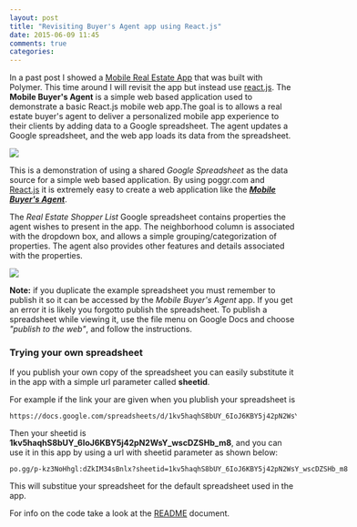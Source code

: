 ```yaml
---
layout: post
title: "Revisiting Buyer's Agent app using React.js"
date: 2015-06-09 11:45
comments: true
categories: 
---
```


In a past post I showed a [Mobile Real Estate App](http://rwx.io/blog/2014/10/22/mobile-real-estate-app-version-1/) that was built with Polymer. This time around I will revisit the app but instead use <a href="https://facebook.github.io/react/" target="_blank">react.js</a>. The __Mobile Buyer's Agent__ is a simple web based application used to demonstrate a basic React.js mobile web app.The goal is to allows a real estate buyer's agent to deliver a personalized mobile app experience to their clients by adding data to a Google spreadsheet. The agent updates a Google spreadsheet, and the web app loads its data from the spreadsheet.

<a href="http://www.poggr.com/p-kz3NoHhgl:dZkIM34sBnlx?sheetid=1kv5haqhS8bUY_6IoJ6KBY5j42pN2WsY_wscDZSHb_m9" target="_blank"><img src="https://s3.amazonaws.com/fooqri-poggs/p-kz3NoHhgl/buyers_agent_1.png"></a>

This is a demonstration of using a shared _Google Spreadsheet_  as the data source for a simple web based application. By using poggr.com and <a href="http://facebook.github.io/react/" target="_blank">React.js</a> it is extremely easy to create a web application like the ___<a href="http://www.poggr.com/p-kz3NoHhgl:dZkIM34sBnlx?sheetid=1kv5haqhS8bUY_6IoJ6KBY5j42pN2WsY_wscDZSHb_m9" target="_blank">Mobile Buyer's Agent</a>___. 

The _Real Estate Shopper List_ Google spreadsheet contains properties the agent wishes to present in the app. The neighborhood column is associated with the dropdown box, and allows a simple grouping/categorization of properties. The agent also provides other features and details associated with the properties.

<a href="//docs.google.com/spreadsheets/d/1kv5haqhS8bUY_6IoJ6KBY5j42pN2WsY_wscDZSHb_m8/pubhtml" target="_blank"><img class="spreadsheet-screen" src="//s3.amazonaws.com/fooqri-poggs/p-kz3NoHhgl/buyers_agent2.png" ></a>

__Note:__ if you duplicate the example spreadsheet you must remember to publish it so it can be accessed by the _Mobile Buyer's Agent_ app. If you get an error it is likely you forgotto publish the spreadsheet. To publish a spreadsheet while viewing it, use the file menu on Google Docs and choose _"publish to the web"_, and follow the instructions.

### Trying your own spreadsheet

If you publish your own copy of the spreadsheet you can easily substitute it in the app with a simple url parameter called __sheetid__.

For example if the link your are given when you plublish your spreadsheet is 

```
https://docs.google.com/spreadsheets/d/1kv5haqhS8bUY_6IoJ6KBY5j42pN2WsY_wscDZSHb_m8/pubhtml
```

Then your sheetid is __1kv5haqhS8bUY_6IoJ6KBY5j42pN2WsY_wscDZSHb_m8__, and you can use it in this app by using a url with sheetid parameter as shown below:


<code style="white-space: nowrap;">po.gg/p-kz3NoHhgl:dZkIM34sBnlx?sheetid=1kv5haqhS8bUY_6IoJ6KBY5j42pN2WsY_wscDZSHb_m8</code>


This will substitue your spreadsheet for the default spreadsheet used in the app.

For info on the code take a look at the <a href="http://www.poggr.com/p-kz3NoHhgl:dbJMG3EjSneg" target="_blank">README</a> document.